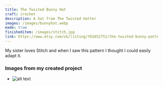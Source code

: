 ```yaml
---
title: The Twisted Bunny Hat
craft: crochet
description: A hat from The Twisted Hatter
images: /images/bunnyhat.webp
made: true
finisheditem: /images/stitch.jpg
link: https://www.etsy.com/uk/listing/761852751/the-twisted-bunny-pattern-please-read?ref=yr_purchases
---
```


My sister loves Stitch and when I saw this pattern I thought I could easily adapt it.   

### Images from my created project   
* ![alt text](/images/stitch.jpg "mdImage")
